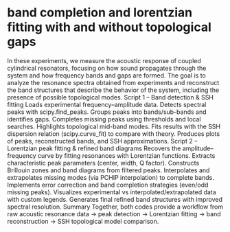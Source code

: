 # band completion and lorentzian fitting with and without topological gaps 
In these experiments, we measure the acoustic response of coupled cylindrical resonators, focusing on how sound propagates through the system and how frequency bands and gaps are formed. The goal is to analyze the resonance spectra obtained from experiments and reconstruct the band structures that describe the behavior of the system, including the presence of possible topological modes. Script 1 – Band detection & SSH fitting  Loads experimental frequency–amplitude data.  Detects spectral peaks with scipy.find_peaks.  Groups peaks into bands/sub-bands and identifies gaps.  Completes missing peaks using thresholds and local searches.  Highlights topological mid-band modes.  Fits results with the SSH dispersion relation (scipy.curve_fit) to compare with theory.  Produces plots of peaks, reconstructed bands, and SSH approximations.  Script 2 – Lorentzian peak fitting & refined band diagrams  Recovers the amplitude–frequency curve by fitting resonances with Lorentzian functions.  Extracts characteristic peak parameters (center, width, Q factor).  Constructs Brillouin zones and band diagrams from filtered peaks.  Interpolates and extrapolates missing modes (via PCHIP interpolation) to complete bands.  Implements error correction and band completion strategies (even/odd missing peaks).  Visualizes experimental vs interpolated/extrapolated data with custom legends.  Generates final refined band structures with improved spectral resolution.  Summary Together, both codes provide a workflow from raw acoustic resonance data → peak detection → Lorentzian fitting → band reconstruction → SSH topological model comparison.
